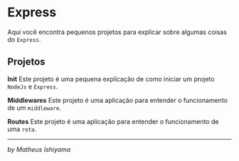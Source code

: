 # Express

Aqui você encontra pequenos projetos para explicar sobre algumas coisas do `Express`.

## Projetos

**Init**
Este projeto é uma pequena explicação de como iniciar um projeto `NodeJs` e `Express`.

**Middlewares**
Este projeto é uma aplicação para entender o funcionamento de um `middleware`.

**Routes**
Este projeto é uma aplicação para entender o funcionamento de uma `rota`.

---

_by Matheus Ishiyama_